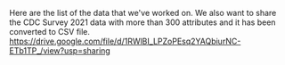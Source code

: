 Here are the list of the data that we've worked on. We also want to share the CDC Survey 2021 data with more than 300 attributes and it has been converted to CSV file. https://drive.google.com/file/d/1RWlBI_LPZoPEsq2YAQbiurNC-ETb1TP_/view?usp=sharing

